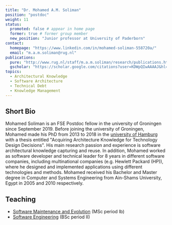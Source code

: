 ```yaml
---
title: "Dr. Mohamed A.M. Soliman"
position: "postdoc"
weight: 11
status:
  promoted: false # appear in home page
  former: true # former group member
  new_position: "Junior professor at University of Paderborn"
contact:
  homepage: "https://www.linkedin.com/in/mohamed-soliman-558720a/"
  email: "m.a.m.soliman@rug.nl"
publications:
  pure: "http://www.rug.nl/staff/m.a.m.soliman/research/publications.html"
  gscholar: "https://scholar.google.com/citations?user=KDWpQIwAAAAJ&hl=en"
topics:
  - Architectural Knowledge
  - Software Architecture
  - Technical Debt
  - Knowledge Management
---
```


## Short Bio

Mohamed Soliman is an FSE Postdoc fellow in the university of Groningen since September 2019. Before joining the university of Groningen, Mohamed made his PhD from 2013 to 2018 in the [university of Hamburg](https://www.inf.uni-hamburg.de/en/inst/ab/swk/team/aboubakr-soliman.html) with a thesis entitled "Acquiring Architecture Knowledge for Technology Design Decisions". His main research passion and experience is software architectural knowledge capturing and reuse. In addition, Mohamed worked as software developer and technical leader for 8 years in different software companies, including multinational companies (e.g. Hewlett Packard (HP)), where he designed and implemented applications using different technologies and methods. Mohamed received his Bachelor and Master degree in Computer and Systems Engineering from Ain-Shams University, Egypt in 2005 and 2010 respectively.

## Teaching

* [Software Maintenance and Evolution](https://www.rug.nl/ocasys/fwn/vak/show?code=INMSME-08) (MSc period Ib)
* [Software Engineering](https://www.rug.nl/ocasys/fwn/vak/show?code=WBCS17001) (BSc period II)
